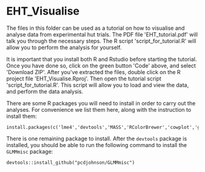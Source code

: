 # EHT_Visualise

The files in this folder can be used as a tutorial on how to visualise and analyse data from experimental hut trials. The PDF file 'EHT_tutorial.pdf' will talk you through the necessary steps. The R script 'script_for_tutorial.R' will allow you to perform the analysis for yourself. 

It is important that you install both R and Rstudio before starting the tutorial. Once you have done so, click on the green button 'Code' above, and select 'Download ZIP'. After you've extracted the files, double click on the R project file 'EHT_Visualise.Rproj'. Then open the tutorial script 'script_for_tutorial.R'. This script will allow you to load and view the data, and perform the data analysis.

There are some R packages you will need to install in order to carry out the analyses. For convenience we list them here, along with the instruction to install them:

```
install.packages(c('lme4','devtools','MASS','RColorBrewer','cowplot','ggplot2','dplyr','reshape2'))
```

There is one remaining package to install. After the `devtools` package is installed, you should be able to run the following command to install the `GLMMmisc` package:
```
devtools::install_github("pcdjohnson/GLMMmisc")
```

